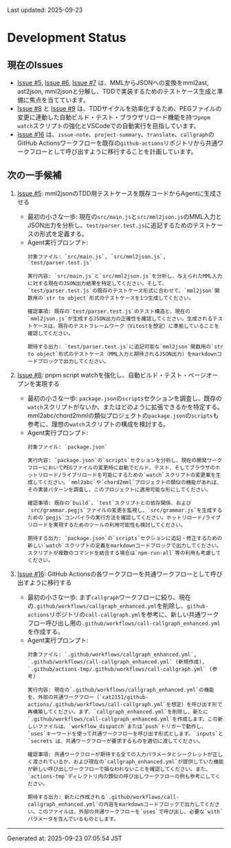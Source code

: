 Last updated: 2025-09-23

# Development Status

## 現在のIssues
- [Issue #5](../issue-notes/5.md), [Issue #6](../issue-notes/6.md), [Issue #7](../issue-notes/7.md) は、MMLからJSONへの変換をmml2ast, ast2json, mml2jsonと分解し、TDDで実装するためのテストケース生成と準備に焦点を当てています。
- [Issue #8](../issue-notes/8.md) と [Issue #9](../issue-notes/9.md) は、TDDサイクルを効率化するため、PEGファイルの変更に連動した自動ビルド・テスト・ブラウザリロード機能を持つ`pnpm watch`スクリプトの強化とVSCodeでの自動実行を目指しています。
- [Issue #16](../issue-notes/16.md) は、`issue-note`、`project-summary`、`translate`、`callgraph`のGitHub Actionsワークフローを既存の`github-actions`リポジトリから共通ワークフローとして呼び出すように移行することを計画しています。

## 次の一手候補
1. [Issue #5](../issue-notes/5.md): mml2jsonのTDD用テストケースを既存コードからAgentに生成させる
   - 最初の小さな一歩: 現在の`src/main.js`と`src/mml2json.js`のMML入力とJSON出力を分析し、`test/parser.test.js`に追記するためのテストケースの形式を定義する。
   - Agent実行プロンプト:
     ```
     対象ファイル: `src/main.js`, `src/mml2json.js`, `test/parser.test.js`

     実行内容: `src/main.js`と`src/mml2json.js`を分析し、与えられたMML入力に対する現在のJSON出力結果を特定してください。そして、`test/parser.test.js`の既存のテストケース形式に合わせて、`mml2json`関数用の`str to object`形式のテストケースを1つ生成してください。

     確認事項: 既存の`test/parser.test.js`のテスト構造と、現在の`mml2json.js`が生成するJSON出力の正確性を確認してください。生成されるテストケースは、既存のテストフレームワーク（Vitestを想定）に準拠していることを確認してください。

     期待する出力: `test/parser.test.js`に追記可能な`mml2json`関数用の`str to object`形式のテストケース（MML入力と期待されるJSON出力）をmarkdownコードブロックで出力してください。
     ```

2. [Issue #8](../issue-notes/8.md): pnpm script watchを強化し、自動ビルド・テスト・ページオープンを実現する
   - 最初の小さな一歩: `package.json`の`scripts`セクションを調査し、既存の`watch`スクリプトがないか、またはどのように拡張できるかを特定する。mml2abc/chord2mmlの類似プロジェクトの`package.json`の`scripts`も参考に、理想の`watch`スクリプトの構成を検討する。
   - Agent実行プロンプト:
     ```
     対象ファイル: `package.json`

     実行内容: `package.json`の`scripts`セクションを分析し、現在の開発ワークフローにおいてPEGファイルの変更時に自動でビルド、テスト、そしてブラウザのホットリロード/ライブリロードを可能にするための`watch`スクリプトの変更案を生成してください。`mml2abc`や`chord2mml`プロジェクトの類似の機能があれば、その実装パターンを調査し、このプロジェクトに適用可能な形にしてください。

     確認事項: 既存の`build`、`test`スクリプトとの依存関係、および`src/grammar.pegjs`ファイルの変更を監視し、`src/grammar.js`を生成するための`pegjs`コンパイラの実行方法を確認してください。ホットリロード/ライブリロードを実現するためのツールの利用可能性も検討してください。

     期待する出力: `package.json`の`scripts`セクションに追記・修正するための新しい`watch`スクリプトの定義をmarkdownコードブロックで出力してください。スクリプトが複数のコマンドを結合する場合は`npm-run-all`等の利用も考慮してください。
     ```

3. [Issue #16](../issue-notes/16.md): GitHub Actionsの各ワークフローを共通ワークフローとして呼び出すように移行する
   - 最初の小さな一歩: まず`callgraph`ワークフローに絞り、現在の`.github/workflows/callgraph_enhanced.yml`を削除し、`github-actions`リポジトリの`call-callgraph.yml`を参考に、新しい共通ワークフロー呼び出し用の`.github/workflows/call-callgraph_enhanced.yml`を作成する。
   - Agent実行プロンプト:
     ```
     対象ファイル: `.github/workflows/callgraph_enhanced.yml`, `.github/workflows/call-callgraph_enhanced.yml` (新規作成), `.github/actions-tmp/.github/workflows/call-callgraph.yml` (参考)

     実行内容: 現在の`.github/workflows/callgraph_enhanced.yml`の機能を、外部の共通ワークフロー（`cat2151/github-actions/.github/workflows/call-callgraph.yml`を想定）を呼び出す形で再構築してください。まず、`callgraph_enhanced.yml`を削除し、新たに`.github/workflows/call-callgraph_enhanced.yml`を作成します。この新しいファイルは、`workflow_dispatch`または`push`トリガーで動作し、`uses`キーワードを使って共通ワークフローを呼び出す形式とします。`inputs`と`secrets`は、共通ワークフローが要求するものを適切に渡してください。

     確認事項: 共通ワークフローが期待する全ての入力パラメータとシークレットが正しく渡されているか、および現在の`callgraph_enhanced.yml`が提供していた機能が新しい呼び出しワークフローで損なわれないことを確認してください。また、`actions-tmp`ディレクトリ内の類似の呼び出しワークフローの例も参考にしてください。

     期待する出力: 新たに作成される`.github/workflows/call-callgraph_enhanced.yml`の内容をmarkdownコードブロックで出力してください。このファイルは、外部の共通ワークフローを`uses`で呼び出し、必要な`with`パラメータを含んでいるものとします。

---
Generated at: 2025-09-23 07:05:54 JST
